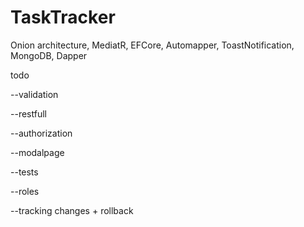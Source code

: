 # TaskTracker

Onion architecture, MediatR, EFCore, Automapper, ToastNotification, MongoDB, Dapper

todo

--validation

--restfull

--authorization

--modalpage

--tests

--roles

--tracking changes + rollback
